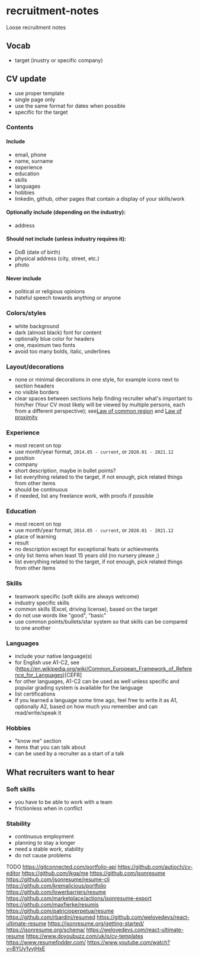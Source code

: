 # recruitment-notes
Loose recruitment notes

## Vocab
- target (inustry or specific company)


## CV update
- use proper template
- single page only
- use the same format for dates when possible
- specific for the target

### Contents
#### Include
- email, phone
- name, surname
- experience
- education
- skills
- languages
- hobbies
- linkedin, github, other pages that contain a display of your skills/work

#### Optionally include (depending on the industry):
- address

#### Should not include (unless industry requires it):
- DoB (date of birth)
- physical address (city, street, etc.)
- photo

#### Never include
- political or religious opinions
- hateful speech towards anything or anyone

### Colors/styles
- white background
- dark (almost black) font for content
- optionally blue color for headers
- one, maximum two fonts
- avoid too many bolds, italic, underlines

### Layout/decorations
- none or minimal decorations in one style, for example icons next to section headers
- no visible borders
- clear spaces between sections help finding recruiter what's important to him/her (Your CV most likely will be viewed by multiple persons, each from a different perspective); see[Law of common region](https://lawsofux.com/law-of-common-region/) and [Law of proximity](https://lawsofux.com/law-of-proximity)

### Experience
- most recent on top
- use month/year format, `2014.05 - current`, or `2020.01 - 2021.12`
- position
- company
- short description, maybe in bullet points?
- list everything related to the target, if not enough, pick related things from other items
- should be continuous
- if needed, list any freelance work, with proofs if possible

### Education
- most recent on top
- use month/year format, `2014.05 - current`, or `2020.01 - 2021.12`
- place of learning
- result
- no description except for exceptional feats or achievments
- only list items when least 15 years old (no nursery please ;)
- list everything related to the target, if not enough, pick related things from other items

### Skills
- teamwork specific (soft skills are always welcome)
- industry specific skills
- common skills (Excel, driving license), based on the target
- do not use words like "good", "basic"
- use common points/bullets/star system so that skills can be compared to one another

### Languages
- include your native language(s)
- for English use A1-C2, see (https://en.wikipedia.org/wiki/Common_European_Framework_of_Reference_for_Languages)[CEFR]
- for other languages, A1-C2 can be used as well unless specific and popular grading system is available for the language
- list certifications
- if you learned a language some time ago, feel free to write it as A1, optionally A2, based on how much you remember and can read/write/speak it

### Hobbies
- "know me" section
- items that you can talk about
- can be used by a recruiter as a start of a talk


## What recruiters want to hear

### Soft skills
- you have to be able to work with a team 
- frictionless when in conflict

### Stability
- continuous employment
- planning to stay a longer
- need a stable work, stability
- do not cause problems



TODO
https://gitconnected.com/portfolio-api
https://github.com/autioch/cv-editor
https://github.com/jkga/me
https://github.com/jsonresume
https://github.com/jsonresume/resume-cli
https://github.com/kremalicious/portfolio
https://github.com/lowerbarriers/resume
https://github.com/marketplace/actions/jsonresume-export
https://github.com/maxfierke/resumis
https://github.com/patricioperpetua/resume
https://github.com/rbardini/resumed
https://github.com/welovedevs/react-ultimate-resume
https://jsonresume.org/getting-started/
https://jsonresume.org/schema/
https://welovedevs.com/react-ultimate-resume
https://www.doyoubuzz.com/uk/p/cv-templates
https://www.resumefodder.com/
https://www.youtube.com/watch?v=BYUy1yvjHxE

